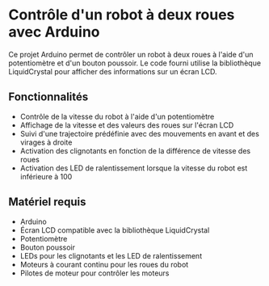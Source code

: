# Contrôle d'un robot à deux roues avec Arduino

Ce projet Arduino permet de contrôler un robot à deux roues à l'aide d'un potentiomètre et d'un bouton poussoir. Le code fourni utilise la bibliothèque LiquidCrystal pour afficher des informations sur un écran LCD.

## Fonctionnalités

- Contrôle de la vitesse du robot à l'aide d'un potentiomètre
- Affichage de la vitesse et des valeurs des roues sur l'écran LCD
- Suivi d'une trajectoire prédéfinie avec des mouvements en avant et des virages à droite
- Activation des clignotants en fonction de la différence de vitesse des roues
- Activation des LED de ralentissement lorsque la vitesse du robot est inférieure à 100

## Matériel requis

- Arduino
- Écran LCD compatible avec la bibliothèque LiquidCrystal
- Potentiomètre
- Bouton poussoir
- LEDs pour les clignotants et les LED de ralentissement
- Moteurs à courant continu pour les roues du robot
- Pilotes de moteur pour contrôler les moteurs
